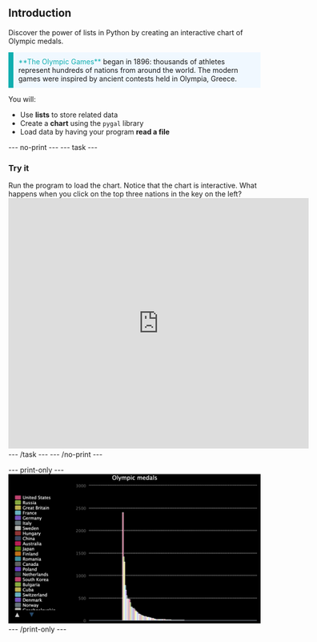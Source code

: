 ## Introduction

Discover the power of lists in Python by creating an interactive chart of Olympic medals.

<p style="border-left: solid; border-width:10px; border-color: #0faeb0; background-color: aliceblue; padding: 10px;">
<span style="color: #0faeb0">**The Olympic Games**</span> began in 1896: thousands of athletes represent hundreds of nations from around the world. The modern games were inspired by ancient contests held in Olympia, Greece.
</p>

You will:
 - Use **lists** to store related data
 - Create a **chart** using the `pygal` library
 - Load data by having your program **read a file**

--- no-print ---
--- task ---
### Try it
<div style="display: flex; flex-wrap: wrap">
<div style="flex-basis: 175px; flex-grow: 1">  
Run the program to load the chart. Notice that the chart is interactive. What happens when you click on the top three nations in the key on the left?
</div>
<div class="trinket">
<iframe src="https://trinket.io/embed/python/1f312ddc4c?outputOnly=true&runOption=run" width="600" height="500" frameborder="0" marginwidth="0" marginheight="0" allowfullscreen></iframe>
</div>
</div>
--- /task ---
--- /no-print ---

--- print-only ---
![Completed project.](images/completed_preview.png)
--- /print-only ---
